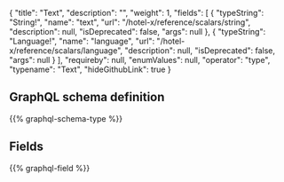 {
  "title": "Text",
  "description": "",
  "weight": 1,
  "fields": [
    {
      "typeString": "String!",
      "name": "text",
      "url": "/hotel-x/reference/scalars/string",
      "description": null,
      "isDeprecated": false,
      "args": null
    },
    {
      "typeString": "Language!",
      "name": "language",
      "url": "/hotel-x/reference/scalars/language",
      "description": null,
      "isDeprecated": false,
      "args": null
    }
  ],
  "requireby": null,
  "enumValues": null,
  "operator": "type",
  "typename": "Text",
  "hideGithubLink": true
}
## GraphQL schema definition

{{% graphql-schema-type %}}

## Fields

{{% graphql-field %}}
